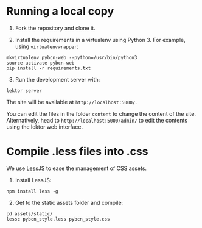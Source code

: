# Running a local copy

1. Fork the repository and clone it.

2. Install the requirements in a virtualenv using Python 3. For example, using `virtualenvwrapper`:

```
mkvirtualenv pybcn-web --python=/usr/bin/python3
source activate pybcn-web
pip install -r requirements.txt
```

3. Run the development server with:
```
lektor server
```
The site will be available at `http://localhost:5000/`.

You can edit the files in the folder `content` to change the content of the site. Alternatively, head to `http://localhost:5000/admin/` to edit the contents using the lektor web interface.


# Compile .less files into .css

We use [LessJS](http://lesscss.org/usage/) to ease the management of CSS assets.

1. Install LessJS:
```
npm install less -g
```
2. Get to the static assets folder and compile:
```
cd assets/static/
lessc pybcn_style.less pybcn_style.css
```